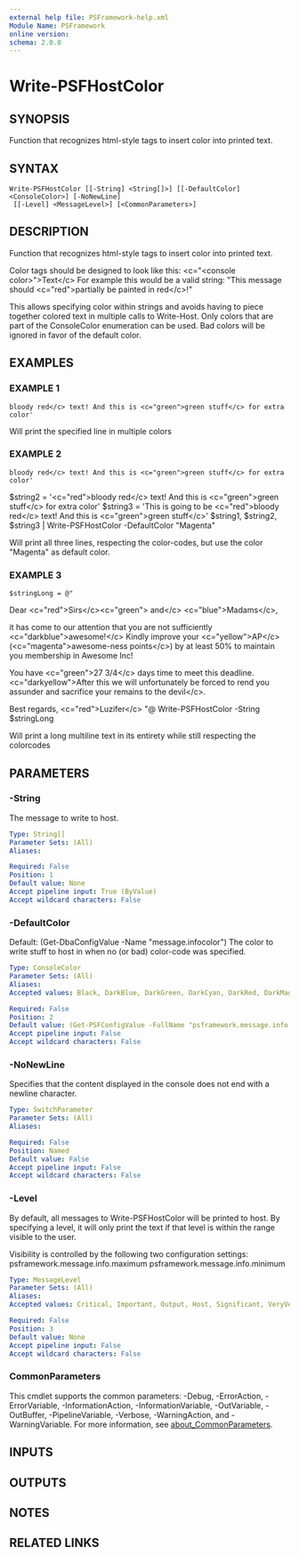 ```yaml
---
external help file: PSFramework-help.xml
Module Name: PSFramework
online version:
schema: 2.0.0
---
```


# Write-PSFHostColor

## SYNOPSIS
Function that recognizes html-style tags to insert color into printed text.

## SYNTAX

```
Write-PSFHostColor [[-String] <String[]>] [[-DefaultColor] <ConsoleColor>] [-NoNewLine]
 [[-Level] <MessageLevel>] [<CommonParameters>]
```

## DESCRIPTION
Function that recognizes html-style tags to insert color into printed text.

Color tags should be designed to look like this:
\<c="\<console color\>"\>Text\</c\>
For example this would be a valid string:
"This message should \<c="red"\>partially be painted in red\</c\>!"

This allows specifying color within strings and avoids having to piece together colored text in multiple calls to Write-Host.
Only colors that are part of the ConsoleColor enumeration can be used.
Bad colors will be ignored in favor of the default color.

## EXAMPLES

### EXAMPLE 1
```
bloody red</c> text! And this is <c="green">green stuff</c> for extra color'
```

Will print the specified line in multiple colors

### EXAMPLE 2
```
bloody red</c> text! And this is <c="green">green stuff</c> for extra color'
```

$string2 = '\<c="red"\>bloody red\</c\> text!
And this is \<c="green"\>green stuff\</c\> for extra color'
$string3 = 'This is going to be \<c="red"\>bloody red\</c\> text!
And this is \<c="green"\>green stuff\</c\>'
$string1, $string2, $string3 | Write-PSFHostColor -DefaultColor "Magenta"

Will print all three lines, respecting the color-codes, but use the color "Magenta" as default color.

### EXAMPLE 3
```
$stringLong = @"
```

Dear \<c="red"\>Sirs\</c\>\<c="green"\> and\</c\> \<c="blue"\>Madams\</c\>,

it has come to our attention that you are not sufficiently \<c="darkblue"\>awesome!\</c\>
Kindly improve your \<c="yellow"\>AP\</c\> (\<c="magenta"\>awesome-ness points\</c\>) by at least 50% to maintain you membership in Awesome Inc!

You have \<c="green"\>27 3/4\</c\> days time to meet this deadline.
\<c="darkyellow"\>After this we will unfortunately be forced to rend you assunder and sacrifice your remains to the devil\</c\>.

Best regards,
\<c="red"\>Luzifer\</c\>
"@
Write-PSFHostColor -String $stringLong

Will print a long multiline text in its entirety while still respecting the colorcodes

## PARAMETERS

### -String
The message to write to host.

```yaml
Type: String[]
Parameter Sets: (All)
Aliases:

Required: False
Position: 1
Default value: None
Accept pipeline input: True (ByValue)
Accept wildcard characters: False
```

### -DefaultColor
Default: (Get-DbaConfigValue -Name "message.infocolor")
The color to write stuff to host in when no (or bad) color-code was specified.

```yaml
Type: ConsoleColor
Parameter Sets: (All)
Aliases:
Accepted values: Black, DarkBlue, DarkGreen, DarkCyan, DarkRed, DarkMagenta, DarkYellow, Gray, DarkGray, Blue, Green, Cyan, Red, Magenta, Yellow, White

Required: False
Position: 2
Default value: (Get-PSFConfigValue -FullName "psframework.message.info.color")
Accept pipeline input: False
Accept wildcard characters: False
```

### -NoNewLine
Specifies that the content displayed in the console does not end with a newline character.

```yaml
Type: SwitchParameter
Parameter Sets: (All)
Aliases:

Required: False
Position: Named
Default value: False
Accept pipeline input: False
Accept wildcard characters: False
```

### -Level
By default, all messages to Write-PSFHostColor will be printed to host.
By specifying a level, it will only print the text if that level is within the range visible to the user.

Visibility is controlled by the following two configuration settings:
  psframework.message.info.maximum
  psframework.message.info.minimum

```yaml
Type: MessageLevel
Parameter Sets: (All)
Aliases:
Accepted values: Critical, Important, Output, Host, Significant, VeryVerbose, Verbose, SomewhatVerbose, System, Debug, InternalComment, Warning

Required: False
Position: 3
Default value: None
Accept pipeline input: False
Accept wildcard characters: False
```

### CommonParameters
This cmdlet supports the common parameters: -Debug, -ErrorAction, -ErrorVariable, -InformationAction, -InformationVariable, -OutVariable, -OutBuffer, -PipelineVariable, -Verbose, -WarningAction, and -WarningVariable. For more information, see [about_CommonParameters](http://go.microsoft.com/fwlink/?LinkID=113216).

## INPUTS

## OUTPUTS

## NOTES

## RELATED LINKS

